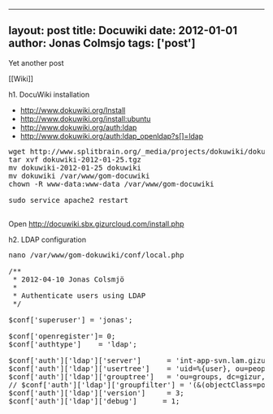 
---
layout: post
title: Docuwiki
date: 2012-01-01
author: Jonas Colmsjo
tags: ['post']
---

Yet another post





[[Wiki]]


h1. DocuWiki installation

* http://www.dokuwiki.org/Install
* http://www.dokuwiki.org/install:ubuntu
* http://www.dokuwiki.org/auth:ldap
* http://www.dokuwiki.org/auth:ldap_openldap?s[]=ldap

<pre>
wget http://www.splitbrain.org/_media/projects/dokuwiki/dokuwiki-2012-01-25.tgz
tar xvf dokuwiki-2012-01-25.tgz
mv dokuwiki-2012-01-25 dokuwiki
mv dokuwiki /var/www/gom-docuwiki
chown -R www-data:www-data /var/www/gom-docuwiki

sudo service apache2 restart

</pre>


Open http://docuwiki.sbx.gizurcloud.com/install.php

h2. LDAP configuration



<pre>
nano /var/www/gom-dokuwiki/conf/local.php

/**
 * 2012-04-10 Jonas Colsmjö
 * 
 * Authenticate users using LDAP
 */

$conf['superuser'] = 'jonas';

$conf['openregister']= 0;
$conf['authtype']    = 'ldap';

$conf['auth']['ldap']['server']      = 'int-app-svn.lam.gizurcloud.com';
$conf['auth']['ldap']['usertree']    = 'uid=%{user}, ou=people, dc=gizur, dc=com';
$conf['auth']['ldap']['grouptree']   = 'ou=groups, dc=gizur, dc=com';
// $conf['auth']['ldap']['groupfilter'] = '(&(objectClass=posixGroup)(|(memberUid=%{uid})(gidNumber=%{gid})))';
$conf['auth']['ldap']['version']     = 3;
$conf['auth']['ldap']['debug']      = 1;
</pre>
